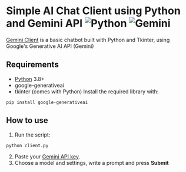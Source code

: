 # Simple AI Chat Client using Python and Gemini API ![Python](https://img.shields.io/badge/python-3.12.10-yellow?logo=python&logoColor=white) ![Gemini](https://img.shields.io/badge/gemini-api-lightgrey?logo=google&logoColor=white)
[Gemini Client](https://github.com/KajetanFilipMigdalski/GeminiClient) is a basic chatbot built with Python and Tkinter, using Google's Generative AI API (Gemini) 

## Requirements
* [Python](https://python.org) 3.8+
* google-generativeai
* tkinter (comes with Python)
Install the required library with:
```google-generativeai
pip install google-generativeai
```

## How to use
1. Run the script:
```cmd
python client.py
```
2. Paste your [Gemini API key](https://aistudio.google.com/apikey).
3. Choose a model and settings, write a prompt and press **Submit**
